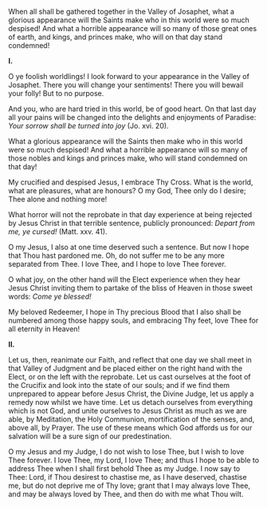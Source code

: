 
When all shall be gathered together in the Valley of Josaphet, what a glorious appearance will the Saints make who in this world were so much despised! And what a horrible appearance will so many of those great ones of earth, and kings, and princes make, who will on that day stand condemned!

**I\.**

O ye foolish worldlings! I look forward to your appearance in the Valley of Josaphet. There you will change your sentiments! There you will bewail your folly! But to no purpose.

And you, who are hard tried in this world, be of good heart. On that last day all your pains will be changed into the delights and enjoyments of Paradise: *Your sorrow shall be turned into joy* (Jo. xvi. 20).

What a glorious appearance will the Saints then make who in this world were so much despised! And what a horrible appearance will so many of those nobles and kings and princes make, who will stand condemned on that day!

My crucified and despised Jesus, I embrace Thy Cross. What is the world, what are pleasures, what are honours? O my God, Thee only do I desire; Thee alone and nothing more!

What horror will not the reprobate in that day experience at being rejected by Jesus Christ in that terrible sentence, publicly pronounced: *Depart from me, ye cursed!* (Matt. xxv. 41).

O my Jesus, I also at one time deserved such a sentence. But now I hope that Thou hast pardoned me. Oh, do not suffer me to be any more separated from Thee. I love Thee, and I hope to love Thee forever.

O what joy, on the other hand will the Elect experience when they hear Jesus Christ inviting them to partake of the bliss of Heaven in those sweet words: *Come ye blessed!*

My beloved Redeemer, I hope in Thy precious Blood that I also shall be numbered among those happy souls, and embracing Thy feet, love Thee for all eternity in Heaven!

**II\.**

Let us, then, reanimate our Faith, and reflect that one day we shall meet in that Valley of Judgment and be placed either on the right hand with the Elect, or on the left with the reprobate. Let us cast ourselves at the foot of the Crucifix and look into the state of our souls; and if we find them unprepared to appear before Jesus Christ, the Divine Judge, let us apply a remedy now whilst we have time. Let us detach ourselves from everything which is not God, and unite ourselves to Jesus Christ as much as we are able, by Meditation, the Holy Communion, mortification of the senses, and, above all, by Prayer. The use of these means which God affords us for our salvation will be a sure sign of our predestination.

O my Jesus and my Judge, I do not wish to lose Thee, but I wish to love Thee forever. I love Thee, my Lord, I love Thee; and thus I hope to be able to address Thee when I shall first behold Thee as my Judge. I now say to Thee: Lord, if Thou desirest to chastise me, as I have deserved, chastise me, but do not deprive me of Thy love; grant that I may always love Thee, and may be always loved by Thee, and then do with me what Thou wilt.

